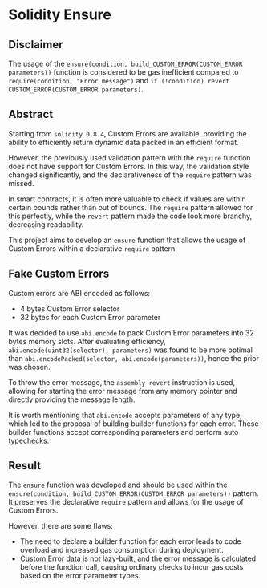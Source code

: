 # Solidity Ensure

## Disclaimer
The usage of the `ensure(condition, build_CUSTOM_ERROR(CUSTOM_ERROR parameters))` function is considered to be gas inefficient compared to `require(condition, "Error message")` and `if (!condition) revert CUSTOM_ERROR(CUSTOM_ERROR parameters)`.

## Abstract
Starting from `solidity 0.8.4`, Custom Errors are available, providing the ability to efficiently return dynamic data packed in an efficient format.

However, the previously used validation pattern with the `require` function does not have support for Custom Errors. In this way, the validation style changed significantly, and the declarativeness of the `require` pattern was missed.

In smart contracts, it is often more valuable to check if values are within certain bounds rather than out of bounds. The `require` pattern allowed for this perfectly, while the `revert` pattern made the code look more branchy, decreasing readability.

This project aims to develop an `ensure` function that allows the usage of Custom Errors within a declarative `require` pattern.

## Fake Custom Errors
Custom errors are ABI encoded as follows:
- 4 bytes Custom Error selector
- 32 bytes for each Custom Error parameter

It was decided to use `abi.encode` to pack Custom Error parameters into 32 bytes memory slots. After evaluating efficiency, `abi.encode(uint32(selector), parameters)` was found to be more optimal than `abi.encodePacked(selector, abi.encode(parameters))`, hence the prior was chosen.

To throw the error message, the `assembly revert` instruction is used, allowing for starting the error message from any memory pointer and directly providing the message length.

It is worth mentioning that `abi.encode` accepts parameters of any type, which led to the proposal of building builder functions for each error. These builder functions accept corresponding parameters and perform auto typechecks.

## Result
The `ensure` function was developed and should be used within the `ensure(condition, build_CUSTOM_ERROR(CUSTOM_ERROR parameters))` pattern. It preserves the declarative `require` pattern and allows for the usage of Custom Errors.

However, there are some flaws:
- The need to declare a builder function for each error leads to code overload and increased gas consumption during deployment.
- Custom Error data is not lazy-built, and the error message is calculated before the function call, causing ordinary checks to incur gas costs based on the error parameter types.
